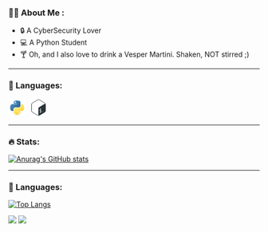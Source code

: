 ###  :technologist: About Me :

- :lock: A CyberSecurity Lover
- :computer: A Python Student
- :cocktail: Oh, and I also love to drink a Vesper Martini. Shaken, NOT stirred ;)

---
### :tea: Languages:
<div>
  <img src= "https://github.com/devicons/devicon/blob/master/icons/python/python-original.svg" title="Python" alt="Python" width="35" height="35"/>&nbsp;
  <img src = "https://github.com/devicons/devicon/blob/master/icons/bash/bash-original.svg" title="Shell" alt="Shell" width="35" height="35"/>&nbsp;
</div>

---
### :fire: Stats:
[![Anurag's GitHub stats](https://github-readme-stats.vercel.app/api?username=FlickaKingsman&count_private=true&show_icons=true&theme=midnight-purple&hide_border=true)](https://github.com/FlickaKingsman/github-readme-stats)

---
### :crescent_moon: Languages:

[![Top Langs](https://github-readme-stats.vercel.app/api/top-langs/?username=FlickaKingsman&layout=compact&theme=dracula)](https://github.com/anuraghazra/github-readme-stats)

<img height="90cm" src="https://github-readme-stats.vercel.app/api/top-langs/?username=FlickaKingsman&layout=compac&theme=dracula&hide_border=true"/>

<img height="90cm" src="https://github-readme-stats.vercel.app/api/top-langs/?username=FlickaKingsman&layout=compact&langs_count=16&theme=dracula"/>



<!--

(https://github.com/FlickaKingsman/github-readme-stats)

[![GitHub Streak](https://github-readme-streak-stats.herokuapp.com?user=FlickaKingsman&theme=dracula&hide_border=true&currStreakNum=FFFFFF&sideNums=DFEBE0)](https://git.io/streak-stats)



### :fire: My Stats :
[![GitHub Streak](https://github-readme-streak-stats.herokuapp.com?user=FlickaKingsman&theme=merko&hide_border=true&currStreakNum=FFFFFF&sideNums=DFEBE0)](https://git.io/streak-stats)

[![GitHub Streak](https://github-readme-streak-stats.herokuapp.com?user=FlickaKingsman&theme=midnight-purple&hide_border=true&sideNums=BFA0FF&currStreakNum=FFFFFFDC)](https://git.io/streak-stats)

**FlickaKingsman/FlickaKingsman** is a ✨ _special_ ✨ repository because its `README.md` (this file) appears on your GitHub profile.

Here are some ideas to get you started:

###
- 🔭 I’m currently working on ...
- 🌱 I’m currently learning ...
- 👯 I’m looking to collaborate on ...
- 🤔 I’m looking for help with ...
- 💬 Ask me about ...
- 📫 How to reach me: ...
- 😄 Pronouns: ...
- ⚡ Fun fact: ...
-->
